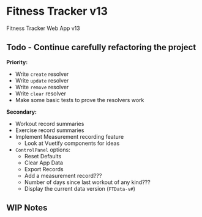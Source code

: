 # Fitness Tracker v13

Fitness Tracker Web App v13

## Todo - Continue carefully refactoring the project

**Priority:**

- Write `create` resolver
- Write `update` resolver
- Write `remove` resolver
- Write `clear` resolver
- Make some basic tests to prove the resolvers work

**Secondary:**

- Workout record summaries
- Exercise record summaries
- Implement Measurement recording feature
  - Look at Vuetify components for ideas
- `ControlPanel` options:
  - Reset Defaults
  - Clear App Data
  - Export Records
  - Add a measurement record???
  - Number of days since last workout of any kind???
  - Display the current data version (`FTData-v#`)

## WIP Notes
